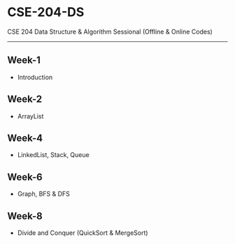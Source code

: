 # CSE-204-DS
CSE 204 Data Structure & Algorithm Sessional (Offline &amp; Online Codes)

---
## Week-1
- Introduction
## Week-2
- ArrayList
## Week-4
- LinkedList, Stack, Queue
## Week-6
- Graph, BFS & DFS
## Week-8
- Divide and Conquer (QuickSort & MergeSort)
